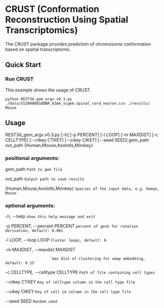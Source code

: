 # CRUST (Conformation Reconstruction Using Spatial Transcriptomics)

The CRUST package provides prediction of chromosome conformation based on spatial transcriptomic.

## Quick Start

### Run CRUST

This example shows the usage of CRUST.

	python REST3d_gem_argv.v0.3.py ./data/SS200000108BR_A3A4_scgem.Spinal_cord_neuron.csv ./results/ Mouse

## Usage

REST3d_gem_argv.v0.3.py [-h] [-p PERCENT] [-l LOOP] [-m MAXDIST] [-c CELLTYPE] [--ctkey CTKEY] [--cikey CIKEY] [--seed SEED] gem_path out_path {Human,Mouse,Axolotls,Monkey}

### positional arguments:

  gem_path              `Path to gem file`

  out_path              `Output path to save results`

  {Human,Mouse,Axolotls,Monkey} `Species of the input data, e.g. Human, Mouse`

### optional arguments:

  -h, --help            `show this help message and exit`

  -p PERCENT, --percent PERCENT  `percent of gene for rotation derivation, default: 0.001`

  -l LOOP, --loop LOOP  `Cluster loops, default: 6`

  -m MAXDIST, --maxdist MAXDIST

                        `max dist of clustering for umap embedding, default: 0.15`

  -c CELLTYPE, --celltype CELLTYPE  `Path of file containing cell types`

  --ctkey CTKEY         `Key of celltype column in the cell type file`

  --cikey CIKEY         `Key of cell id column in the cell type file`

  --seed SEED           `Random seed`